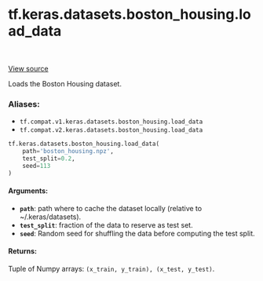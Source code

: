 <div itemscope itemtype="http://developers.google.com/ReferenceObject">
<meta itemprop="name" content="tf.keras.datasets.boston_housing.load_data" />
<meta itemprop="path" content="Stable" />
</div>

# tf.keras.datasets.boston_housing.load_data

<!-- Insert buttons -->

<table class="tfo-notebook-buttons tfo-api" align="left">
</table>

<a target="_blank" href="/code/stable/tensorflow/python/keras/datasets/boston_housing.py">View source</a>



<!-- Start diff -->
Loads the Boston Housing dataset.

### Aliases:

* `tf.compat.v1.keras.datasets.boston_housing.load_data`
* `tf.compat.v2.keras.datasets.boston_housing.load_data`


``` python
tf.keras.datasets.boston_housing.load_data(
    path='boston_housing.npz',
    test_split=0.2,
    seed=113
)
```



<!-- Placeholder for "Used in" -->


#### Arguments:


* <b>`path`</b>: path where to cache the dataset locally
    (relative to ~/.keras/datasets).
* <b>`test_split`</b>: fraction of the data to reserve as test set.
* <b>`seed`</b>: Random seed for shuffling the data
    before computing the test split.


#### Returns:

Tuple of Numpy arrays: `(x_train, y_train), (x_test, y_test)`.
